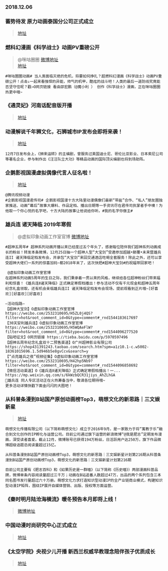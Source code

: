 ### 2018.12.06

### 蓄势待发 原力动画泰国分公司正式成立 

>[地址](https://mp.weixin.qq.com/s/T4ayLhAsZm_GuzGdpw8sEA)






###  燃科幻漫画《科学战士》动画PV重磅公开 
>@咪咕圈圈  [微博地址](https://weibo.com/2003954855/H5XgHtsIJ)  
>[地址](https://weibo.com/tv/v/H5XgHtsIJ?fid=1034:4314176177249727)  
```
#咪咕圈圈动画# 当人类面临灭绝的危机，将要如何挣扎？超燃科幻漫画《科学战士》动画PV重磅公开！点击↓一起来看强悍的异能，帅气的机甲，酷炫的战斗吧！人类的最后一道防线究竟能否坚守住呢？戳→O网页链接 看由邵宏鹏（@魔小利 ） 创作《科学战士》漫画，正在咪咕圈圈热更中哦~  
```
### 《通灵妃》河南话配音版开播
>  [地址](https://www.bilibili.com/bangumi/play/ss26176)
> 

###  动漫解说千年狮文化，石狮城市IP发布会即将来袭！
>[地址](https://weibo.com/ttarticle/p/show?id=2309404314228516377111)

```
12月7日发布会上，《狮来运转》的主编剧，曾服务过美国迪士尼、哥伦比亚影业、日本索尼公司等著名企业，参与制作出《汪汪队立大功》等精品动画的国际顶尖编剧也将到场助阵。
```


###  企鹅影视国漫虚拟偶像代言人征名啦！
>[地址](http://cdn.m2015.cn/quan/QQ-Movies/)
```
@腾讯视频动漫
#企鹅影视国漫君传司# 企鹅影视国漫十方大陆里动漫偶像们最新“带盐”合作、“私人”朋友圈独家推送、动画“幕后”故事大爆料、作品定档、播出日期等一手资讯尽在君传司执掌者手中噢！为他取一个你心悦的名字吧，十方大陆的故事让他说给你听。#我的名字你做主# 

```

### 雄兵连 诸天降临 2019年寒假

> @虚拟印象动画工作室官博  [微博地址](https://weibo.com/2532310695/H5ZL0j4QS)  
```
#超神五周年# 超神系列动画开播以来已经度过五个年头了，感谢每位陪伴我们超神系列动画成长的粉丝！转发本条微博，12月25日抽一个超神人型“大宝剑”受邀参加超越•颠覆•未来暨雄兵连II 诸天降临定档发布会，并承包“大宝剑”来回交通酒店吃喝全套服务！除此之外，还可以享受超神大佬们一系列的惊喜加码~都2018年末了，这次快把#超神大宝剑#的祝福带回家吧！
```
```
 @虚拟印象动画工作室官博
在超神系列动画5周年的生日之际，我们秉承着一贯以来的风格，继续给各位超神粉丝们带来福利和惊喜！《雄兵连Ⅱ诸天降临》正式确定寒假档播出！参与活动不仅有千元现金和超神五周年纪念礼盒领取，还有机会亲临雄兵连II 诸天降临定档发布会现场，提前观看到正片哦~[好喜欢][好喜欢][好喜欢]

—活动指路—
【超神大宝剑】O虚拟印象动画工作室官博 https://weibo.com/2532310695/H5ZL0j4QS?filter=hot&root_comment_id=0&type=comment#_rnd1544183617697
【30天安利雄兵连】O虚拟印象动画工作室官博 https://weibo.com/2532310695/H5WQAeFlW?filter=hot&root_comment_id=0&type=comment#_rnd1544096277520
【贴吧征文】O网页链接 https://tieba.baidu.com/p/5970597496
【超神五周年纪念礼盒双十二预售渠道】O广州超神影业有限公司https://shop431391243.taobao.com/search.htm?spm=a1z10.1-c.w5002-18361015696.1.5d946b5e8gvCcv&search=y
【“点亮雄兵之夜”视频征集】O虚拟印象动画工作室官博https://weibo.com/2532310695/H42hp5Nb9?filter=hot&root_comment_id=0&type=comment#_rnd1544096858692
【微信活动渠道】O《雄兵连Ⅱ诸天降临》正式确定寒假档播出！一... https://mp.weixin.qq.com/s/6kWzbQCR31jiys_AhZLhGA
雄兵连 同人专区活动正在火热筹备当中，敬请各位期待哦~
更多活动详情快戳下面金闪闪的大图吧！

```


### 从科普条漫到B站国产原创动画榜Top3，萌想文化的新思路｜三文娱新星 
>[地址](https://weibo.com/ttarticle/p/show?id=2309404314299202963785)  
```
萌想文化传播有限公司（以下简称萌想文化）成立于2016年9月，是一家致力于将“寓教于乐”融合到文化创作的IP孵化与运营公司。目前公司通过旗下运营的新浪微博“@我是肥志”定期发布漫画，深受读者喜爱。截止12月，微博账号已获得194万粉丝，日活跃用户达250万，旗下作品微博超级话题总阅读量超过15亿。

从科普条漫到B站国产原创动画榜Top3，萌想文化的新思路｜三文娱新星计划第216期从科普条漫到B站国产原创动画榜Top3，萌想文化的新思路｜三文娱新星计划第216期

目前公司主要有《肥志百科》和《如果历史是一群喵》（以下简称《历史喵》）两部漫画科普品牌，微博单条内容阅读量超过三千万；动画在B站追番人数超过47万，出品的两个系列包含三本同名图书发行量超过六十万册。萌想文化力求打造知识型动漫IP的全产业链商业模式，构建知识型动漫IP矩阵，围绕IP展开自媒体营销、出版、授权等方面运营。
```


### 《秦时明月陆沧海横流》暖冬预告本月即将上线！ 
>[微博地址](https://weibo.com/1852797862/H608v8s0h)


### 中国动漫时尚研究中心正式成立

>[地址](https://mp.weixin.qq.com/s?__biz=MzA5MDM0NzExOA==&mid=2655686821&idx=3&sn=062b7519ddaedeb0bf8f42fe98c9818c&chksm=8bb333a4bcc4bab25ec847f3c93c0204354307f0b0e68beaf6f556394267e4a9f4fe11115034&mpshare=1&scene=23&srcid=1206mtSx5EiiSYYzKk80BO2x#rd)


###  《太空学院》央视少儿开播 新西兰权威早教理念陪伴孩子优质成长 
>[地址](https://mp.weixin.qq.com/s?__biz=MzAwNTEzNjIwMQ==&mid=2650070613&idx=2&sn=fdb1b441d137e71b836e8c9725d39b52&chksm=83213473b456bd6580b41eb19a9caf795ef435ae56a8ff5d739edbc334125862cc536db94e96&mpshare=1&scene=23&srcid=12065ZQPWHYWb3cK3oCN41ox#rd)

